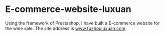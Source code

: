 # E-commerce-website-luxuan
Using the framework of Prestashop, I have built a E-commerce website for the wine sale.
The site address is www.fuzhouluxuan.com. 

